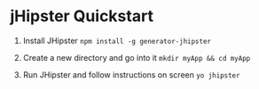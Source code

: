 # jHipster Quickstart

1. Install JHipster `npm install -g generator-jhipster`

2. Create a new directory and go into it `mkdir myApp && cd myApp`

3. Run JHipster and follow instructions on screen `yo jhipster`
